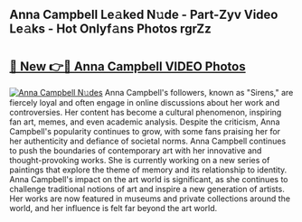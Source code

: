 ## Anna Campbell Le𝚊ked N𝚞de - Part-Zyv Video Le𝚊ks - Hot Onlyf𝚊ns Photos rgrZz

# <h2><a href="http://ac13284.deff.icu/?id=Anna+Campbell">🔗 New 👉🔴 Anna Campbell VIDEO Photos</a></h2>

[![Anna Campbell N𝚞des](https://i.imgur.com/rIISA9y.gif)](http://ac13284.deff.icu/?id=Anna+Campbell)
Anna Campbell's followers, known as "Sirens," are fiercely loyal and often engage in online discussions about her work and controversies. Her content has become a cultural phenomenon, inspiring fan art, memes, and even academic analysis. Despite the criticism, Anna Campbell's popularity continues to grow, with some fans praising her for her authenticity and defiance of societal norms. Anna Campbell continues to push the boundaries of contemporary art with her innovative and thought-provoking works. She is currently working on a new series of paintings that explore the theme of memory and its relationship to identity. Anna Campbell's impact on the art world is significant, as she continues to challenge traditional notions of art and inspire a new generation of artists. Her works are now featured in museums and private collections around the world, and her influence is felt far beyond the art world.
